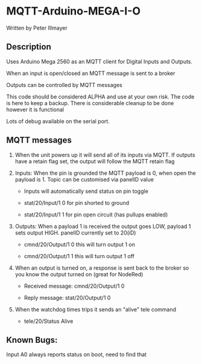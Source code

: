 # MQTT-Arduino-MEGA-I-O

Written by Peter Illmayer

## Description

Uses Arduino Mega 2560 as an MQTT client for Digital Inputs and Outputs.

When an input is open/closed an MQTT message is sent to a broker

Outputs can be controlled by MQTT messages

This code should be considered ALPHA and use at your own risk.  The code is here to keep a backup.
There is considerable cleanup to be done however it is functional

Lots of debug available on the serial port.

## MQTT messages

1. When the unit powers up it will send all of its inputs via MQTT.  If outputs have a retain flag set, the output will follow the MQTT retain flag

2. Inputs: When the pin is grounded the MQTT payload is 0, when open the payload is 1.  Topic can be customised via panelID value
	
   - Inputs will automatically send status on pin toggle

   - stat/20/Input/1 0 for pin shorted to ground

   - stat/20/Input/1 1 for pin open circuit (has pullups enabled)

3. Outputs: When a payload 1 is received the output goes LOW, payload 1 sets output HIGH. panelID currently set to 20(iD)

   - cmnd/20/Output/1 0  this will turn output 1 on
   
   - cmnd/20/Output/1 1  this will turn output 1 off

4. When an output is turned on, a response is sent back to the broker so you know the output turned on (great for NodeRed)

   - Received message: cmnd/20/Output/1 0
   
   - Reply message: stat/20/Output/1 0

5. When the watchdog times trips it sends an "alive" tele command

   - tele/20/Status Alive


## Known Bugs: 

Input A0 always reports status on boot, need to find that


